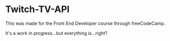 # Twitch-TV-API
This was made for the Front End Developer course through freeCodeCamp.

It's a work in progress...but everything is...right?
